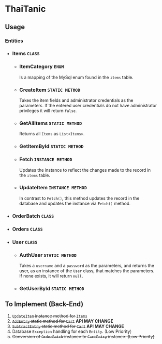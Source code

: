 # ThaiTanic

## Usage

### Entities
- ### Items `CLASS`
  - ### ItemCategory `ENUM` <br>
    Is a mapping of the MySql enum found in the `items` table.
  - ### CreateItem `STATIC METHOD` <br>
    Takes the item fields and administrator credentials as the parameters. If the entered user credentials do not have administrator privileges it will return `false`.
  - ### GetAllItems `STATIC METHOD` <br>
    Returns all `Items` as `List<Items>`.
  - ### GetItemById `STATIC METHOD` <br>
  - ### Fetch `INSTANCE METHOD` <br>
    Updates the instance to reflect the changes made to the record in the `items` table.
  - ### UpdateItem `INSTANCE METHOD` <br>
    In contrast to `Fetch()`, this method updates the record in the database and updates the instance via `Fetch()` method.

- ### OrderBatch `CLASS`
- ### Orders `CLASS`
- ### User `CLASS`
  - ### AuthUser `STATIC METHOD` <br>
    Takes a `username` and a `password` as the parameters, and returns the user, as an instance of the `User` class, that matches the parameters. If none exists, it will return `null`.
  - ### GetUserById `STATIC METHOD` <br>

## To Implement (Back-End)
 1. ~~`UpdateItem` instance method for `Items`~~
 2. ~~`AddEntry` static method for `Cart`~~ **API MAY CHANGE**
 3. ~~`SubtractEntry` static method for `Cart`~~ **API MAY CHANGE**
 4. Database `Exception` handling for each `Entity`. (Low Priority)
 5. ~~Conversion of `OrderBatch` instance to `CartEntry` instance. (Low Priority)~~